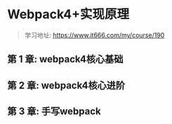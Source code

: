 # Webpack4+实现原理

> 学习地址: https://www.it666.com/my/course/190

## 第 1 章: webpack4核心基础



## 第 2 章: webpack4核心进阶



## 第 3 章: 手写webpack